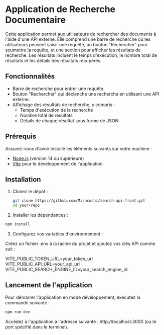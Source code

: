 # Application de Recherche Documentaire

Cette application permet aux utilisateurs de rechercher des documents à l'aide d'une API externe. Elle comprend une barre de recherche où les utilisateurs peuvent saisir une requête, un bouton "Rechercher" pour soumettre la requête, et une section pour afficher les résultats de recherche. Les résultats incluent le temps d'exécution, le nombre total de résultats et les détails des résultats récupérés.

## Fonctionnalités

- Barre de recherche pour entrer une requête.
- Bouton "Rechercher" qui déclenche une recherche en utilisant une API externe.
- Affichage des résultats de recherche, y compris :
  - Temps d'exécution de la recherche
  - Nombre total de résultats
  - Détails de chaque résultat sous forme de JSON

## Prérequis

Assurez-vous d'avoir installé les éléments suivants sur votre machine :

- [Node.js](https://nodejs.org/) (version 14 ou supérieure)
- [Vite](https://vitejs.dev/) pour le développement de l'application

## Installation

1. Clonez le dépôt :

   ```bash
   git clone https://github.com/Miracuchi/search-api-front.git
   cd your-repo
   ```

2. Installer les dépendances :

```bash
npm install
```

3. Configurez vos variables d'environnement :

Créez un fichier .env à la racine du projet et ajoutez vos clés API comme suit :

VITE_PUBLIC_TOKEN_URL=your_token_url
VITE_PUBLIC_API_URL=your_api_url
VITE_PUBLIC_SEARCH_ENGINE_ID=your_search_engine_id

## Lancement de l'application

Pour démarrer l'application en mode développement, exécutez la commande suivante :

```bash
npm run dev
```

Accédez à l'application à l'adresse suivante : http://localhost:3000 (ou le port spécifié dans le terminal).
